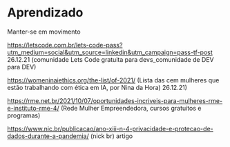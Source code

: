 # Aprendizado
Manter-se em movimento 




https://letscode.com.br/lets-code-pass?utm_medium=social&utm_source=linkedin&utm_campaign=pass-tf-post 26.12.21
(comunidade Lets Code gratuita para devs_comunidade de DEV para DEV)

https://womeninaiethics.org/the-list/of-2021/
(Lista das cem mulheres que estão trabalhando com ética em IA, por Nina da Hora) 26.12.21)


https://rme.net.br/2021/10/07/oportunidades-incriveis-para-mulheres-rme-e-instituto-rme-4/
(Rede Mulher Empreendedora, cursos gratuitos e programas)

https://www.nic.br/publicacao/ano-xiii-n-4-privacidade-e-protecao-de-dados-durante-a-pandemia/
(nick br) artigo 

